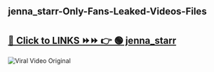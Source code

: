 
 ## jenna_starr-Only-Fans-Leaked-Videos-Files

# <h2><a href="https://mediaupload.pro?jenna_starr">🔗 Click to LINKS ⏩⏩ 👉 🟢 jenna_starr </a></h2>

<a href="https://mediaupload.pro?jenna_starr" rel="nofollow" data-target="animated-image.originalLink"><img src="https://i.ibb.co.com/xMMVF88/686577567.gif" alt="Viral Video Original" style="max-width: 100%; display: inline-block;" data-target="animated-image.originalImage"></a>